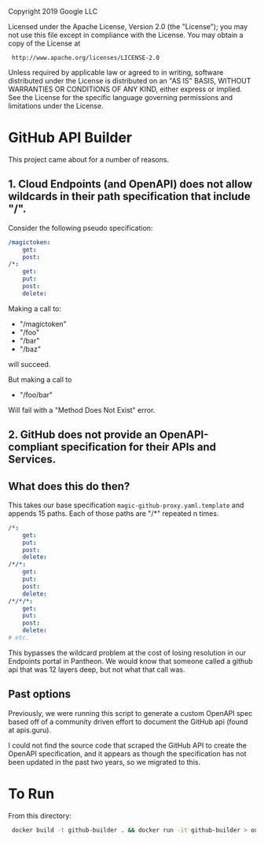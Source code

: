 Copyright 2019 Google LLC

Licensed under the Apache License, Version 2.0 (the "License");
you may not use this file except in compliance with the License.
You may obtain a copy of the License at

     http://www.apache.org/licenses/LICENSE-2.0

Unless required by applicable law or agreed to in writing, software
distributed under the License is distributed on an "AS IS" BASIS,
WITHOUT WARRANTIES OR CONDITIONS OF ANY KIND, either express or implied.
See the License for the specific language governing permissions and
limitations under the License.
# GitHub API Builder

This project came about for a number of reasons. 

## 1. Cloud Endpoints (and OpenAPI) does not allow wildcards in their path specification that include "/". 

Consider the following pseudo specification:

```yaml
/magictoken:
    get:
    post:
/*:
    get:
    put:
    post:
    delete:
```

Making a call to:

*  "/magictoken" 
* "/foo"
* "/bar"
* "/baz"

will succeed.

But making a call to
* "/foo/bar"

Will fail with a "Method Does Not Exist" error.


## 2. GitHub does not provide an OpenAPI-compliant specification for their APIs and Services.

## What does this do then?

This takes our base specification `magic-github-proxy.yaml.template` and appends 15 paths. 
Each of those paths are "/*" repeated n times.

```yaml
/*:
    get:
    put:
    post:
    delete:
/*/*:
    get:
    put:
    post:
    delete:
/*/*/*:
    get:
    put:
    post:
    delete:
# etc.
```
This bypasses the wildcard problem at the cost of losing resolution in our Endpoints portal in Pantheon.
We would know that someone called a github api that was 12 layers deep, but not what that call was.

## Past options

Previously, we were running this script to generate a custom OpenAPI spec based off of 
a community driven effort to document the GitHub api (found at apis.guru). 

I could not find the source code that scraped the GitHub API to create the OpenAPI 
specification, and it appears as though the specification has not been updated
in the past two years, so we migrated to this.

# To Run

From this directory:

```bash
 docker build -t github-builder . && docker run -it github-builder > out.yaml
 ```